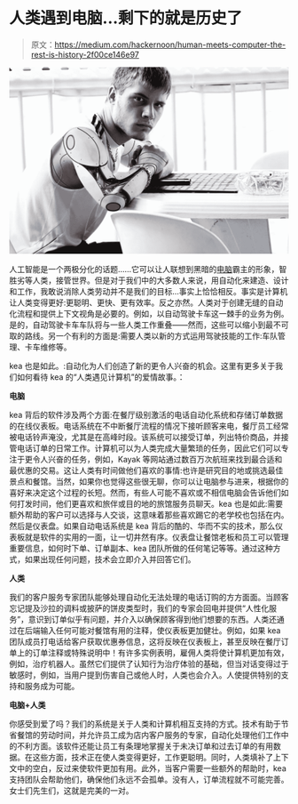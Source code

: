 # 人类遇到电脑…剩下的就是历史了

> 原文：<https://medium.com/hackernoon/human-meets-computer-the-rest-is-history-2f00ce146e97>

![](img/91bedb411513a402279eedb3dd5fea71.png)

人工智能是一个两极分化的话题……它可以让人联想到黑暗的[电脑](https://hackernoon.com/tagged/computer)霸主的形象，智胜劣等人类，接管世界。但是对于我们中的大多数人来说，用自动化来建造、设计和工作，我敢说消除人类劳动并不是我们的目标…事实上恰恰相反。事实是计算机让人类变得更好:更聪明、更快、更有效率。反之亦然。人类对于创建无缝的自动化流程和提供上下文视角是必要的。例如，以自动驾驶卡车这一棘手的业务为例。是的，自动驾驶卡车车队将与一些人类工作重叠——然而，这些可以缩小到最不可取的路线。另一个有利的方面是:需要人类以新的方式运用驾驶技能的工作:车队管理、卡车维修等。

kea 也是如此。:自动化为人们创造了新的更令人兴奋的机会。这里有更多关于我们如何看待 kea 的“人类遇见计算机”的爱情故事。：

**电脑**

kea 背后的软件涉及两个方面:在餐厅级别激活的电话自动化系统和存储订单数据的在线仪表板。电话系统在不中断餐厅流程的情况下接听顾客来电，餐厅员工经常被电话铃声淹没，尤其是在高峰时段。该系统可以接受订单，列出特价商品，并接管电话订单的日常工作。计算机可以为人类完成大量繁琐的任务，因此它们可以专注于更令人兴奋的任务，例如，Kayak 等网站通过数百万次航班来找到最合适和最优惠的交易。这让人类有时间做他们喜欢的事情:也许是研究目的地或挑选最佳景点和餐馆。当然，如果你也觉得这些很无聊，你可以让电脑参与进来，根据你的喜好来决定这个过程的长短。然而，有些人可能不喜欢或不相信电脑会告诉他们如何打发时间，他们更喜欢和旅伴或目的地的旅馆服务员聊天。kea 也是如此:需要额外帮助的客户可以选择与人交谈，这意味着那些喜欢踢它的老学校也包括在内。然后是仪表盘。如果自动电话系统是 kea 背后的酷的、华而不实的技术，那么仪表板就是软件的实用的一面，让一切井然有序。仪表盘让餐馆老板和员工可以管理重要信息，如何时下单、订单副本、kea 团队所做的任何笔记等等。通过这种方式，如果出现任何问题，技术会立即介入并回答它们。

**人类**

我们的客户服务专家团队能够处理自动化无法处理的电话订购的方方面面。当顾客忘记提及沙拉的调料或披萨的饼皮类型时，我们的专家会回电并提供“人性化服务”，意识到订单似乎有问题，并介入以确保顾客得到他们想要的东西。人类还通过在后端输入任何可能对餐馆有用的注释，使仪表板更加健壮。例如，如果 kea 团队成员打电话给客户获取优惠券信息，这将反映在仪表板上，甚至反映在餐厅订单上的订单注释或特殊说明中！有许多实例表明，雇佣人类将使计算机更加有效，例如，治疗机器人。虽然它们提供了认知行为治疗体验的基础，但当对话变得过于敏感时，例如，当用户提到伤害自己或他人时，人类也会介入。人使提供特别的支持和服务成为可能。

**电脑+人类**

你感受到爱了吗？我们的系统是关于人类和计算机相互支持的方式。技术有助于节省餐馆的劳动时间，并允许员工成为店内客户服务的专家，自动化处理他们工作中的不利方面。该软件还能让员工有条理地掌握关于未决订单和过去订单的有用数据。在这些方面，技术正在使人类变得更好，工作更聪明。同时，人类填补了上下文中的空白，反过来使软件更加有用。此外，当客户需要一些额外的帮助时，kea 支持团队会帮助他们，确保他们永远不会孤单。没有人，订单流程就不可能完善。女士们先生们，这就是完美的一对。